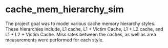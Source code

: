 # cache_mem_hierarchy_sim

The project goal was to model various cache memory hierarchy styles. These hierarchies include, L1 cache, L1 + Victim Cache, L1 + L2 cache, and L1 + L2 + Victim Cache. Miss rates between the caches, as well as area measurements were performed for each style.

